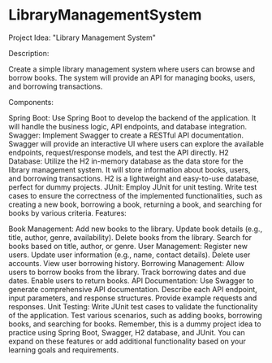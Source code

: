 # LibraryManagementSystem

Project Idea: "Library Management System"

Description:

Create a simple library management system where users can browse and borrow books. The system will provide an API for managing books, users, and borrowing transactions.

Components:

Spring Boot: Use Spring Boot to develop the backend of the application. It will handle the business logic, API endpoints, and database integration.
Swagger: Implement Swagger to create a RESTful API documentation. Swagger will provide an interactive UI where users can explore the available endpoints, request/response models, and test the API directly.
H2 Database: Utilize the H2 in-memory database as the data store for the library management system. It will store information about books, users, and borrowing transactions. H2 is a lightweight and easy-to-use database, perfect for dummy projects.
JUnit: Employ JUnit for unit testing. Write test cases to ensure the correctness of the implemented functionalities, such as creating a new book, borrowing a book, returning a book, and searching for books by various criteria.
Features:

Book Management:
Add new books to the library.
Update book details (e.g., title, author, genre, availability).
Delete books from the library.
Search for books based on title, author, or genre.
User Management:
Register new users.
Update user information (e.g., name, contact details).
Delete user accounts.
View user borrowing history.
Borrowing Management:
Allow users to borrow books from the library.
Track borrowing dates and due dates.
Enable users to return books.
API Documentation:
Use Swagger to generate comprehensive API documentation.
Describe each API endpoint, input parameters, and response structures.
Provide example requests and responses.
Unit Testing:
Write JUnit test cases to validate the functionality of the application.
Test various scenarios, such as adding books, borrowing books, and searching for books.
Remember, this is a dummy project idea to practice using Spring Boot, Swagger, H2 database, and JUnit. You can expand on these features or add additional functionality based on your learning goals and requirements.
